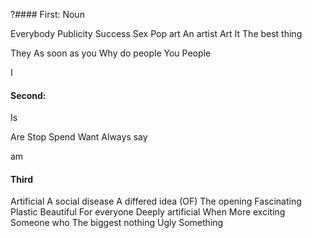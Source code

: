 
?#### First: Noun


Everybody
Publicity
Success
Sex
Pop art
An artist
Art
It
The best thing


They
As soon as you
Why do people
You	
People

I 



#### Second:


Is




Are 
Stop
Spend
Want
Always say 

am




#### Third

Artificial 
A social disease
A differed idea (OF)
The opening
Fascinating 
Plastic
Beautiful 
For everyone
Deeply artificial 
When
More exciting 
Someone who 
The biggest nothing 
Ugly 
Something 








